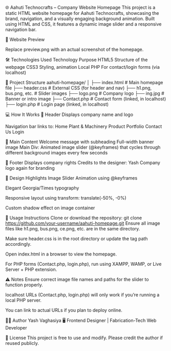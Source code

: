 🌐 Aahuti Technocrafts – Company Website Homepage
This project is a static HTML website homepage for Aahuti Technocrafts, showcasing the brand, navigation, and a visually engaging background animation. Built using HTML and CSS, it features a dynamic image slider and a responsive navigation bar.

📸 Website Preview

Replace preview.png with an actual screenshot of the homepage.

🛠️ Technologies Used
Technology	Purpose
HTML5	Structure of the webpage
CSS3	Styling, animation
Local PHP	For contact/login forms (via localhost)

📂 Project Structure
aahuti-homepage/
│
├── index.html                # Main homepage file
├── header.css                # External CSS (for header and nav)
├── h1.png, bus.png, etc.     # Slider images
├── logo.png                  # Company logo
├── ing.jpg                   # Banner or intro image
├── Contact.php               # Contact form (linked, in localhost)
├── login.php                 # Login page (linked, in localhost)

💻 How It Works
🔷 Header
Displays company name and logo

Navigation bar links to:
Home
Plant & Machinery
Product Portfolio
Contact Us
Login

🔷 Main Content
Welcome message with subheading
Full-width banner image
Main Div: Animated image slider (@keyframes) that cycles through different background images every few seconds

🔷 Footer
Displays company rights
Credits to the designer: Yash
Company logo again for branding

🎨 Design Highlights
Image Slider Animation using @keyframes

Elegant Georgia/Times typography

Responsive layout using transform: translate(-50%, -0%)

Custom shadow effect on image container

🔧 Usage Instructions
Clone or download the repository:
git clone https://github.com/your-username/aahuti-homepage.git
Ensure all image files like h1.png, bus.png, ce.png, etc. are in the same directory.

Make sure header.css is in the root directory or update the <link> tag path accordingly.

Open index.html in a browser to view the homepage.

For PHP forms (Contact.php, login.php), run using XAMPP, WAMP, or Live Server + PHP extension.

⚠️ Notes
Ensure correct image file names and paths for the slider to function properly.

localhost URLs (Contact.php, login.php) will only work if you’re running a local PHP server.

You can link to actual URLs if you plan to deploy online.

👨‍💻 Author
Yash Vaghasiya
🖥️ Frontend Designer | Fabrication-Tech Web Developer

📌 License
This project is free to use and modify. Please credit the author if reused publicly.
